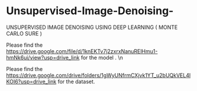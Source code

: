 # Unsupervised-Image-Denoising-
UNSUPERVISED IMAGE DENOISING USING DEEP LEARNING ( MONTE CARLO SURE )

Please find the https://drive.google.com/file/d/1knEKTv7j2zxrxNanuRElHmu1-hmNk6ui/view?usp=drive_link for the model .
\n

Please find the https://drive.google.com/drive/folders/1gWyUNfrmCXjvk1YT_u2bUQkVEL4lKOI6?usp=drive_link for the dataset.
